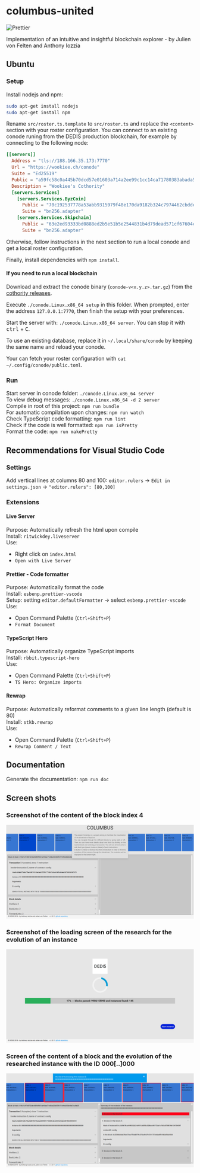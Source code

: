 # columbus-united

![Prettier](https://github.com/dedis/columbus-united/workflows/Prettier/badge.svg)

Implementation of an intuitive and insightful blockchain explorer - by Julien
von Felten and Anthony Iozzia

## Ubuntu

### Setup

Install nodejs and npm:

```bash
sudo apt-get install nodejs
sudo apt-get install npm
```

Rename `src/roster.ts.template` to `src/roster.ts` and replace the `<content>`
section with your roster configuration. You can connect to an existing conode
runing from the DEDIS production blockchain, for example by connecting to the
following node:

```toml
[[servers]]
  Address = "tls://188.166.35.173:7770"
  Url = "https://wookiee.ch/conode"
  Suite = "Ed25519"
  Public = "a59fc58c0a445b70dcd57e01603a714a2ee99c1cc14ca71780383abada5d7143"
  Description = "Wookiee's Cothority"
  [servers.Services]
    [servers.Services.ByzCoin]
      Public = "70c192537778a53abb9315979f48e170da9182b324c7974462cbdde90fc0c51d440e2de266a81fe7a3d9d2b6665ef07ba3bbe8df027af9b8a3b4ea6569d7f72a41f0dfe4dc222aa8fd4c99ced2212d7d1711267f66293732c88e8d43a2cf6b3e2e1cd0c57b8f222a73a393e70cf81e53a0ce8ed2a426e3b0fa6b0da30ff27b1a"
      Suite = "bn256.adapter"
    [servers.Services.Skipchain]
      Public = "63e2ed93333bd0888ed2b5e51b5e2544831b4d79dead571cf67604cdd96bc0212f68e582468267697403d7ed418e70ed9fcb01940e4c603373994ef00c04542c24091939bddca515381e0285ab805826cec457346be482e687475a973a20fca48f16c76e352076ccc0c866d7abb3ac50d02f9874d065f85404a0127efc1acf49"
      Suite = "bn256.adapter"
```

Otherwise, follow instructions in the next section to run a local conode and get
a local roster configuration.

Finally, install dependencies with `npm install`.  

#### If you need to run a local blockchain

Download and extract the conode binary (`conode-v<x.y.z>.tar.gz`) from the
[cothority releases](https://github.com/dedis/cothority/releases).

Execute `./conode.Linux.x86_64 setup` in this folder. When prompted, enter the
address `127.0.0.1:7770`, then finish the setup with your preferences.

Start the server with: `./conode.Linux.x86_64 server`. You can stop it with
<kbd>ctrl</kbd> + <kbd>C</kbd>.

To use an existing database, replace it in `~/.local/share/conode` by keeping
the same name and reload your conode. 

Your can fetch your roster configuration with `cat
~/.config/conode/public.toml`.

### Run

Start server in conode folder: `./conode.Linux.x86_64 server`  
To view debug messages: `./conode.Linux.x86_64 -d 2 server`  
Compile in root of this project: `npm run bundle`  
For automatic compilation upon changes: `npm run watch`  
Check TypeScript code formatting: `npm run lint`  
Check if the code is well formatted: `npm run isPretty`  
Format the code: `npm run makePretty`  

## Recommendations for Visual Studio Code

### Settings

Add vertical lines at columns 80 and 100: `editor.rulers` -> `Edit in settings.json` -> `"editor.rulers": [80,100]`  

### Extensions

#### Live Server

Purpose: Automatically refresh the html upon compile  
Install: `ritwickdey.liveserver`  
Use:

* Right click on `index.html`
* `Open with Live Server`

#### Prettier - Code formatter

Purpose: Automatically format the code  
Install: `esbenp.prettier-vscode`  
Setup: setting `editor.defaultFormatter` -> select `esbenp.prettier-vscode`  
Use:

* Open Command Palette (`Ctrl+Shift+P`)
* `Format Document`

#### TypeScript Hero

Purpose: Automatically organize TypeScript imports  
Install: `rbbit.typescript-hero`  
Use:

* Open Command Palette (`Ctrl+Shift+P`)
* `TS Hero: Organize imports`

#### Rewrap

Purpose: Automatically reformat comments to a given line length (default is 80)  
Install: `stkb.rewrap`  
Use:

* Open Command Palette (`Ctrl+Shift+P`)
* `Rewrap Comment / Text`

## Documentation

Generate the documentation: `npm run doc`

## Screen shots

### Screenshot of the content of the block index 4

<div align="center">
    <img src="img/Screen1.png">
</div>

### Screenshot of the loading screen of the research for the evolution of an instance

<div align="center">
    <img src="img/Screen2.png">
</div>

### Screen of the content of a block and the evolution of the researched instance with the ID 000[..]000

<div align="center">
    <img src="img/Screen3.png">
</div>